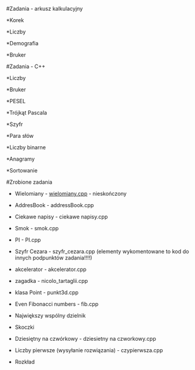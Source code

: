 #Zadania - arkusz kalkulacyjny

*Korek

*Liczby

*Demografia

*Bruker


#Zadania - C++

*Liczby

*Bruker

*PESEL

*Trójkąt Pascala

*Szyfr

*Para słów

*Liczby binarne

*Anagramy

*Sortowanie



#Zrobione zadania

* Wielomiany - [wielomiany.cpp](wielomiany.cpp) - nieskończony

* AddresBook - addressBook.cpp



* Ciekawe napisy - ciekawe napisy.cpp

* Smok - smok.cpp

* PI - PI.cpp

* Szyfr Cezara - szyfr_cezara.cpp (elementy wykomentowane to kod do innych podpunktów zadania!!!!)



* akcelerator - akcelerator.cpp

* zagadka - nicolo_tartaglii.cpp

* klasa Point - punkt3d.cpp

* Even Fibonacci numbers - fib.cpp

* Największy wspólny dzielnik

* Skoczki

* Dziesiętny na czwórkowy - dziesietny na czworkowy.cpp

* Liczby pierwsze (wysyłanie rozwiązania) - czypierwsza.cpp

* Rozkład
